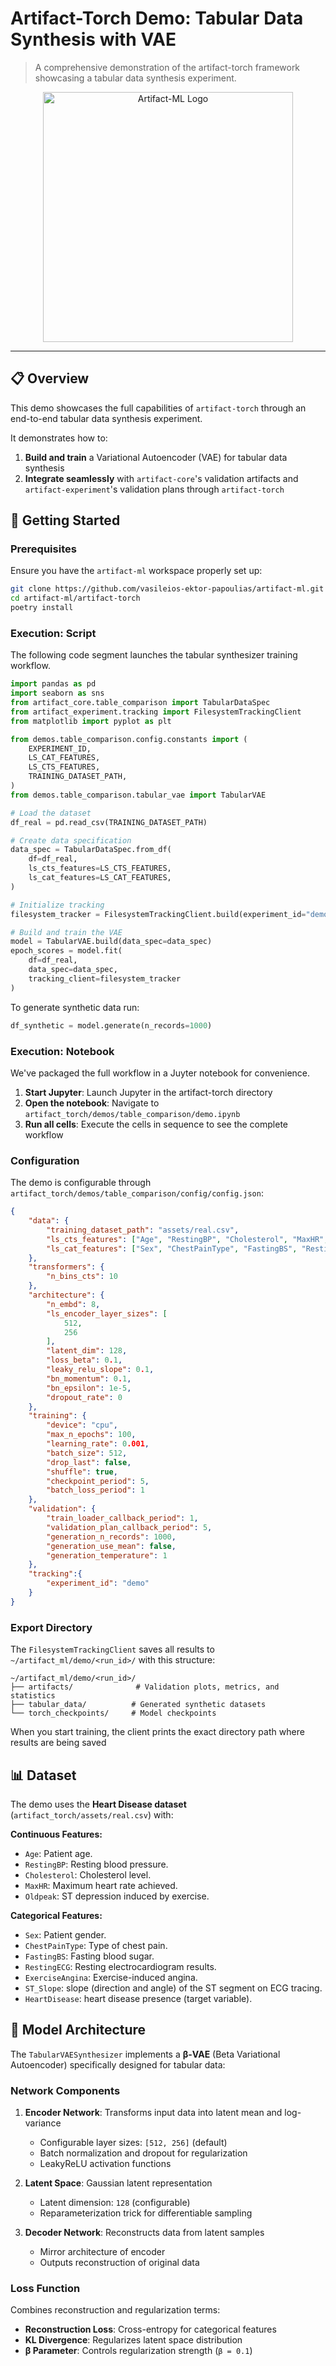# Artifact-Torch Demo: Tabular Data Synthesis with VAE

> A comprehensive demonstration of the artifact-torch framework showcasing a tabular data synthesis experiment.

<p align="center">
  <img src="../../assets/artifact_ml_logo.svg" width="400" alt="Artifact-ML Logo">
</p>

---

## 📋 Overview

This demo showcases the full capabilities of `artifact-torch` through an end-to-end tabular data synthesis experiment.

It demonstrates how to:

1. **Build and train** a Variational Autoencoder (VAE) for tabular data synthesis
2. **Integrate seamlessly** with `artifact-core`'s validation artifacts and `artifact-experiment`'s validation plans through `artifact-torch`

## 🚀 Getting Started

### Prerequisites

Ensure you have the `artifact-ml` workspace properly set up:

```bash
git clone https://github.com/vasileios-ektor-papoulias/artifact-ml.git
cd artifact-ml/artifact-torch
poetry install
```

### Execution: Script

The following code segment launches the tabular synthesizer training workflow.

```python
import pandas as pd
import seaborn as sns
from artifact_core.table_comparison import TabularDataSpec
from artifact_experiment.tracking import FilesystemTrackingClient
from matplotlib import pyplot as plt

from demos.table_comparison.config.constants import (
    EXPERIMENT_ID,
    LS_CAT_FEATURES,
    LS_CTS_FEATURES,
    TRAINING_DATASET_PATH,
)
from demos.table_comparison.tabular_vae import TabularVAE

# Load the dataset
df_real = pd.read_csv(TRAINING_DATASET_PATH)

# Create data specification
data_spec = TabularDataSpec.from_df(
    df=df_real,
    ls_cts_features=LS_CTS_FEATURES,
    ls_cat_features=LS_CAT_FEATURES,
)

# Initialize tracking
filesystem_tracker = FilesystemTrackingClient.build(experiment_id="demo")

# Build and train the VAE
model = TabularVAE.build(data_spec=data_spec)
epoch_scores = model.fit(
    df=df_real, 
    data_spec=data_spec, 
    tracking_client=filesystem_tracker
)
```

To generate synthetic data run:

```python
df_synthetic = model.generate(n_records=1000)
```

### Execution: Notebook

We've packaged the full workflow in a Juyter notebook for convenience.

1. **Start Jupyter**: Launch Jupyter in the artifact-torch directory
2. **Open the notebook**: Navigate to `artifact_torch/demos/table_comparison/demo.ipynb`
3. **Run all cells**: Execute the cells in sequence to see the complete workflow

### Configuration

The demo is configurable through `artifact_torch/demos/table_comparison/config/config.json`:

```json
{
    "data": {
        "training_dataset_path": "assets/real.csv",
        "ls_cts_features": ["Age", "RestingBP", "Cholesterol", "MaxHR", "Oldpeak"],
        "ls_cat_features": ["Sex", "ChestPainType", "FastingBS", "RestingECG", "ExerciseAngina", "ST_Slope", "HeartDisease"]
    },
    "transformers": {
        "n_bins_cts": 10
    },
    "architecture": {
        "n_embd": 8,
        "ls_encoder_layer_sizes": [
            512,
            256
        ],
        "latent_dim": 128,
        "loss_beta": 0.1,
        "leaky_relu_slope": 0.1,
        "bn_momentum": 0.1,
        "bn_epsilon": 1e-5,
        "dropout_rate": 0
    },
    "training": {
        "device": "cpu",
        "max_n_epochs": 100,
        "learning_rate": 0.001,
        "batch_size": 512,
        "drop_last": false,
        "shuffle": true,
        "checkpoint_period": 5,
        "batch_loss_period": 1
    },
    "validation": {
        "train_loader_callback_period": 1,
        "validation_plan_callback_period": 5,
        "generation_n_records": 1000,
        "generation_use_mean": false,
        "generation_temperature": 1
    },
    "tracking":{
        "experiment_id": "demo"
    }
}
```

### Export Directory

The `FilesystemTrackingClient` saves all results to `~/artifact_ml/demo/<run_id>/` with this structure:

```
~/artifact_ml/demo/<run_id>/
├── artifacts/              # Validation plots, metrics, and statistics
├── tabular_data/          # Generated synthetic datasets  
└── torch_checkpoints/     # Model checkpoints
```

When you start training, the client prints the exact directory path where results are being saved

## 📊 Dataset

The demo uses the **Heart Disease dataset** (`artifact_torch/assets/real.csv`) with:

**Continuous Features:**
- `Age`: Patient age.
- `RestingBP`: Resting blood pressure.
- `Cholesterol`: Cholesterol level.
- `MaxHR`: Maximum heart rate achieved.
- `Oldpeak`: ST depression induced by exercise.

**Categorical Features:**
- `Sex`: Patient gender.
- `ChestPainType`: Type of chest pain.
- `FastingBS`: Fasting blood sugar.
- `RestingECG`: Resting electrocardiogram results.
- `ExerciseAngina`: Exercise-induced angina.
- `ST_Slope`: slope (direction and angle) of the ST segment on ECG tracing.
- `HeartDisease`: heart disease presence (target variable).

## 🎯 Model Architecture

The `TabularVAESynthesizer` implements a **β-VAE** (Beta Variational Autoencoder) specifically designed for tabular data:

### Network Components

1. **Encoder Network**: Transforms input data into latent mean and log-variance
   - Configurable layer sizes: `[512, 256]` (default)
   - Batch normalization and dropout for regularization
   - LeakyReLU activation functions

2. **Latent Space**: Gaussian latent representation
   - Latent dimension: `128` (configurable)
   - Reparameterization trick for differentiable sampling

3. **Decoder Network**: Reconstructs data from latent samples
   - Mirror architecture of encoder
   - Outputs reconstruction of original data

### Loss Function

Combines reconstruction and regularization terms:
- **Reconstruction Loss**: Cross-entropy for categorical features
- **KL Divergence**: Regularizes latent space distribution
- **β Parameter**: Controls regularization strength (`β = 0.1`)